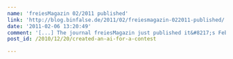 ```yaml
---
name: 'freiesMagazin 02/2011 published'
link: 'http://blog.binfalse.de/2011/02/freiesmagazin-022011-published/'
date: '2011-02-06 13:20:49'
comment: '[...] The journal freiesMagazin just published it&#8217;s February issue, describing all the bots that took part in the programming contest. [...]'
post_id: /2010/12/20/created-an-ai-for-a-contest

---
```



